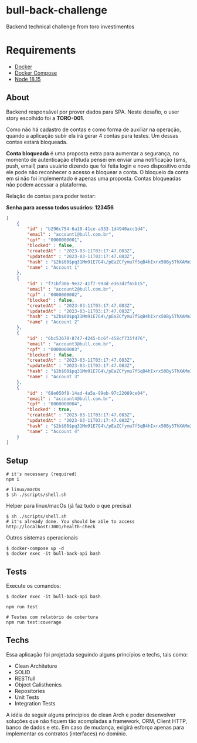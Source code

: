 # bull-back-challenge

Backend technical challenge from toro investimentos

# Requirements
 - [Docker](https://www.docker.com/)
 - [Docker Compose](https://docs.docker.com/compose)
 - [Node 18.15](https://nodejs.org/en/)

## About

Backend responsável por prover dados para SPA. Neste desafio, o user story escolhido foi a **TORO-001**.

Como não há cadastro de contas e como forma de auxiliar na operação, quando a aplicação subir ela irá gerar 4 contas para testes. Um dessas contas estará bloqueada.

**Conta bloqueada** é uma proposta extra para aumentar a segurança, no momento de autenticação efetuda pensei em enviar uma notificação (sms, push, email) para usuário dizendo que foi feita login e novo dispositivo onde ele pode não reconhecer o acesso e bloquear a conta. O bloqueio da conta em si não foi implementado é apenas uma proposta. Contas bloqueadas não podem acessar a plataforma.


Relação de contas para poder testar:

**Senha para acesso todos usuários: 123456**

```json
[
	{
		"id" : "b296c754-6a10-41ce-a333-1d4940acc1d4",
		"email" : "account1@bull.com.br",
		"cpf" : "0000000001",
		"blocked" : false,
		"createdAt" : "2023-03-11T03:17:47.083Z",
		"updatedAt" : "2023-03-11T03:17:47.083Z",
		"hash" : "$2b$08$pq31Mm91E7G4\/pEaZCfymu7fSqB4hIxrx50By5ThXAMm3wG4DPLju",
		"name" : "Account 1"
	},
	{
		"id" : "f71bf306-9e32-41f7-993d-e363d2f65b15",
		"email" : "account2@bull.com.br",
		"cpf" : "0000000002",
		"blocked" : false,
		"createdAt" : "2023-03-11T03:17:47.083Z",
		"updatedAt" : "2023-03-11T03:17:47.083Z",
		"hash" : "$2b$08$pq31Mm91E7G4\/pEaZCfymu7fSqB4hIxrx50By5ThXAMm3wG4DPLju",
		"name" : "Account 2"
	},
	{
		"id" : "6bc53670-8747-4245-bc6f-458cf735f476",
		"email" : "account3@bull.com.br",
		"cpf" : "0000000003",
		"blocked" : false,
		"createdAt" : "2023-03-11T03:17:47.083Z",
		"updatedAt" : "2023-03-11T03:17:47.083Z",
		"hash" : "$2b$08$pq31Mm91E7G4\/pEaZCfymu7fSqB4hIxrx50By5ThXAMm3wG4DPLju",
		"name" : "Account 3"
	},
	{
		"id" : "68e050f8-14ad-4a5a-99eb-97c22089ce04",
		"email" : "account4@bull.com.br",
		"cpf" : "0000000004",
		"blocked" : true,
		"createdAt" : "2023-03-11T03:17:47.083Z",
		"updatedAt" : "2023-03-11T03:17:47.083Z",
		"hash" : "$2b$08$pq31Mm91E7G4\/pEaZCfymu7fSqB4hIxrx50By5ThXAMm3wG4DPLju",
		"name" : "Account 4"
	}
]

```

## Setup

```shell
# it's necessary (required)
npm i
```

```shell
# linux/macOs
$ sh ./scripts/shell.sh
```
Helper para linux/macOs (já faz tudo o que precisa)
```shell
$ sh ./scripts/shell.sh
# it's already done. You should be able to access http://localhost:3001/health-check
```

Outros sistemas operacionais
```shell
$ docker-compose up -d
$ docker exec -it bull-back-api bash
```
## Tests

Execute os comandos:

```shell
$ docker exec -it bull-back-api bash

npm run test

# Testes com relatório de cobertura
npm run test:coverage
```


## Techs

Essa aplicação foi projetada seguindo alguns princípios e techs, tais como:

- Clean Architeture
- SOLID
- RESTfull
- Object Calisthenics
- Repositories
- Unit Tests
- Integration Tests

A idéia de seguir alguns princípios de clean Arch e poder desenvolver soluções que não fiquem tão  acompladas a framework, ORM, Client HTTP, banco de dados e etc. Em caso de mudança, exigirá esforço apenas para implementar os contratos (interfaces) no domínio.

